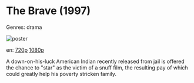 # The Brave (1997)

Genres: drama

![poster](http://image.tmdb.org/t/p/w500/tR4I0jFogpJTRHIRJ5RNLD5BMTT.jpg)

en:
  [720p](magnet:?xt=urn:btih:3069EE5842293A7F0C78CD99D6D9D485E3C436E3&tr=udp://glotorrents.pw:6969/announce&tr=udp://tracker.opentrackr.org:1337/announce&tr=udp://torrent.gresille.org:80/announce&tr=udp://tracker.openbittorrent.com:80&tr=udp://tracker.coppersurfer.tk:6969&tr=udp://tracker.leechers-paradise.org:6969&tr=udp://p4p.arenabg.ch:1337&tr=udp://tracker.internetwarriors.net:1337)
  [1080p](magnet:?xt=urn:btih:877263F24C58B07174FF7ECB38D5C2BF287173E0&tr=udp://glotorrents.pw:6969/announce&tr=udp://tracker.opentrackr.org:1337/announce&tr=udp://torrent.gresille.org:80/announce&tr=udp://tracker.openbittorrent.com:80&tr=udp://tracker.coppersurfer.tk:6969&tr=udp://tracker.leechers-paradise.org:6969&tr=udp://p4p.arenabg.ch:1337&tr=udp://tracker.internetwarriors.net:1337)
  


A down-on-his-luck American Indian recently released from jail is offered the chance to "star" as the victim of a snuff film, the resulting pay of which could greatly help his poverty stricken family.